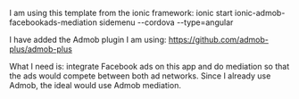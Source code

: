 I am using this template from the ionic framework: ionic start ionic-admob-facebookads-mediation sidemenu --cordova --type=angular

I have added the Admob plugin I am using: https://github.com/admob-plus/admob-plus

What I need is: integrate Facebook ads on this app and do mediation so that the ads would compete between both ad networks.
Since I already use Admob, the ideal would use Admob mediation.
